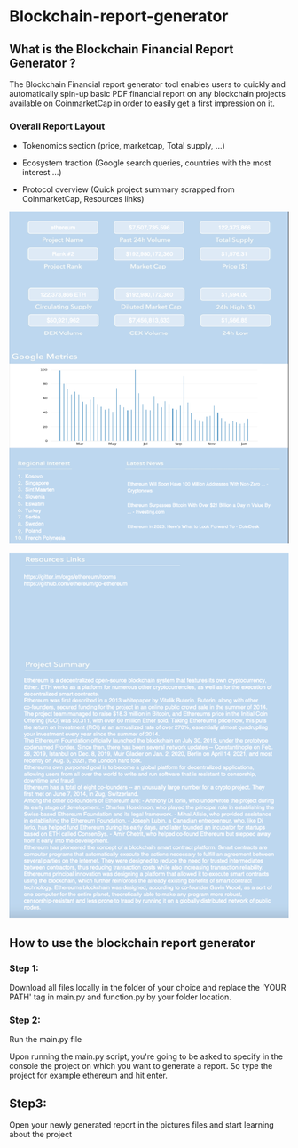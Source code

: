 # Blockchain-report-generator

## What is the Blockchain Financial Report Generator ? 

The Blockchain Financial report generator tool enables users to quickly and automatically spin-up basic PDF financial report on any blockchain projects available on CoinmarketCap in order to easily get a first impression on it. 

### Overall Report Layout

  - Tokenomics section (price, marketcap, Total supply, ...) 
  
  - Ecosystem traction (Google search queries, countries with the most interest ...)
  
  - Protocol overview (Quick project summary scrapped from CoinmarketCap, Resources links) 
  
![alt text](https://github.com/Cybergen300/Blockchain-report-generator/blob/main/pictures/Report_Screenshot.png)

![alt text](https://github.com/Cybergen300/Blockchain-report-generator/blob/main/pictures/Report_Screenshot2.png)

## How to use the blockchain report generator 

### Step 1:

Download all files locally in the folder of your choice and replace the 'YOUR PATH' tag in main.py and function.py by your folder location.

### Step 2:

Run the main.py file

Upon running the main.py script, you're going to be asked to specify in the console the project on which you want to generate a report. So type the project for example ethereum and hit enter. 

## Step3:

Open your newly generated report in the pictures files and start learning about the project 

